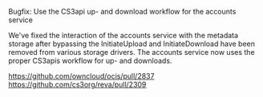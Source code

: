 Bugfix: Use the CS3api up- and download workflow for the accounts service

We've fixed the interaction of the accounts service with the metadata storage
after bypassing the InitiateUpload and InitiateDownload have been removed
from various storage drivers. The accounts service now uses the proper
CS3apis workflow for up- and downloads.

https://github.com/owncloud/ocis/pull/2837
https://github.com/cs3org/reva/pull/2309
